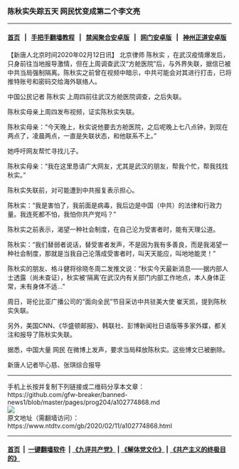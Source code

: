 ### 陈秋实失踪五天 网民忧变成第二个李文亮
------------------------

#### [首页](https://github.com/gfw-breaker/banned-news1/blob/master/README.md) &nbsp;&nbsp;|&nbsp;&nbsp; [手把手翻墙教程](https://github.com/gfw-breaker/guides/wiki) &nbsp;&nbsp;|&nbsp;&nbsp; [禁闻聚合安卓版](https://github.com/gfw-breaker/bn-android) &nbsp;&nbsp;|&nbsp;&nbsp; [网门安卓版](https://github.com/oGate2/oGate) &nbsp;&nbsp;|&nbsp;&nbsp; [神州正道安卓版](https://github.com/SzzdOgate/update) 



<div><div class="post_content" itemprop="articleBody">
 <p>
  【新唐人北京时间2020年02月12日讯】
  <ok href="https://www.ntdtv.com/gb/北京律师.htm">
   北京律师
  </ok>
  <ok href="https://www.ntdtv.com/gb/陈秋实.htm">
   陈秋实
  </ok>
  ，在武汉疫情爆发后，只身前往当地报导激情，但在上周调查武汉“方舱医院”后，与外界失联，据信已被中共当局强制隔离。陈秋实之前曾在视频中暗示，中共可能会对其进行打击，已将推特账号和密码交给海外联络人。
 </p>
 <p>
  中国公民记者
  <ok href="https://www.ntdtv.com/gb/陈秋实.htm">
   陈秋实
  </ok>
  上周四前往武汉方舱医院调查，之后失联。
 </p>
 <p>
  陈秋实母亲上周四发布视频，证实陈秋实失联。
 </p>
 <p>
  陈秋实母亲：“今天晚上，秋实说他要去方舱医院，之后呢晚上七八点钟，到现在两点了，凌晨两点，一直是失联状态，和他联系不上。”
 </p>
 <p>
  她呼吁网友帮忙寻找儿子。
 </p>
 <p>
  陈秋实母亲：“我在这里恳请广大网友，尤其是武汉的朋友，帮我个忙，帮我找找秋实。”
 </p>
 <p>
  陈秋实失联前，对可能遭到中共报复表示担心。
 </p>
 <p>
  陈秋实：“我是害怕了，我前面是病毒，我后边是中国（中共）的法律和行政力量。我连死都不怕，我怕你共产党吗？”
 </p>
 <p>
  陈秋实之前表示，渴望一种社会制度，在自己沦为受害者时，能有天理公道。
 </p>
 <p>
  陈秋实：“我们替弱者说话，替受害者发声，不是因为我有多善良，而是我渴望一种社会制度，那就是当我自己沦落成受害者时，叫天天能应，叫地地能灵！”
 </p>
 <p>
  陈秋实的朋友、格斗健将徐晓冬周二发推文说：“秋实今天最新消息——据内部人士透露（尚未查证），秋实被‘隔离’在武汉内有关部门内部工作地点，本人身体正常，未有身体不适…”
 </p>
 <p>
  周日，哥伦比亚广播公司的“面向全民”节目采访中共驻美大使 崔天凯，提到陈秋实失联。
 </p>
 <p>
  另外，美国CNN、《华盛顿邮报》、韩联社、彭博新闻社日语版等多家外媒，都关注和报导了陈秋实失联。
 </p>
 <p>
  据悉，中国大量
  <ok href="https://www.ntdtv.com/gb/网民.htm">
   网民
  </ok>
  在微博上发声，要求当局释放陈秋实。这些博文已被删除。
 </p>
 <p>
  新唐人记者毕心慈、张琪综合报导
 </p>
 <div class="single_ad">
 </div>
</div>
</div>
<hr/>
手机上长按并复制下列链接或二维码分享本文章：<br/>
https://github.com/gfw-breaker/banned-news1/blob/master/pages/prog204/a102774868.md <br/>
<a href='https://github.com/gfw-breaker/banned-news1/blob/master/pages/prog204/a102774868.md'><img src='https://github.com/gfw-breaker/banned-news1/blob/master/pages/prog204/a102774868.md.png'/></a> <br/>
原文地址（需翻墙访问）：https://www.ntdtv.com/gb/2020/02/11/a102774868.html


------------------------
#### [首页](https://github.com/gfw-breaker/banned-news1/blob/master/README.md) &nbsp;|&nbsp; [一键翻墙软件](https://github.com/gfw-breaker/nogfw/blob/master/README.md) &nbsp;| [《九评共产党》](https://github.com/gfw-breaker/9ping.md/blob/master/README.md#九评之一评共产党是什么) | [《解体党文化》](https://github.com/gfw-breaker/jtdwh.md/blob/master/README.md) | [《共产主义的终极目的》](https://github.com/gfw-breaker/gczydzjmd.md/blob/master/README.md)


<img src='http://gfw-breaker.win/banned-news/pages/prog204/a102774868.md' width='0px' height='0px'/>